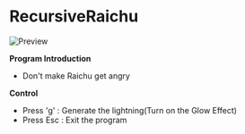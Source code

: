 # RecursiveRaichu
![Preview](RecursiveRaichu.gif)

__Program Introduction__  
* Don't make Raichu get angry

__Control__    
* Press 'g' : Generate the lightning(Turn on the Glow Effect)   
* Press Esc : Exit the program  

